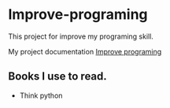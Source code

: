 # Improve-programing

This project for improve my programing skill.


My project documentation [Improve programing](https://github.com/MarojT/improve-programing/wiki) 

## Books I use to read.

- Think python

